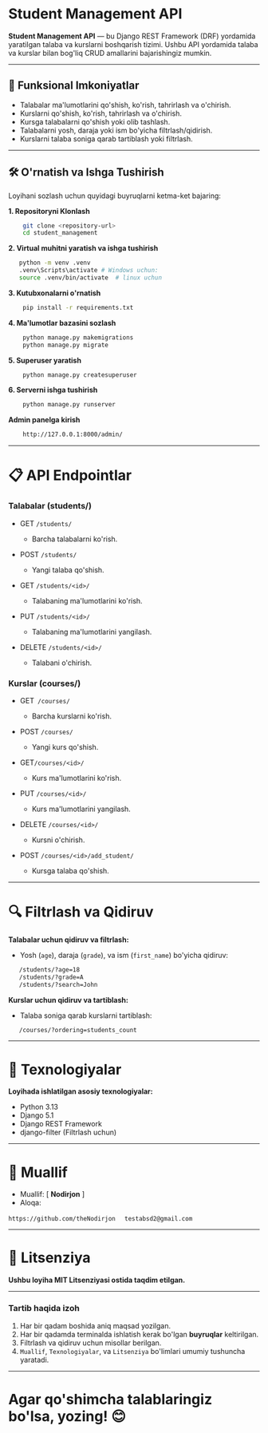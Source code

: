 # Student Management API

**Student Management API** — bu Django REST Framework (DRF) yordamida yaratilgan talaba va kurslarni boshqarish tizimi. Ushbu API yordamida talaba va kurslar bilan bog'liq CRUD amallarini bajarishingiz mumkin.

---

## 🧩 Funksional Imkoniyatlar

- Talabalar ma'lumotlarini qo'shish, ko'rish, tahrirlash va o'chirish.
- Kurslarni qo'shish, ko'rish, tahrirlash va o'chirish.
- Kursga talabalarni qo'shish yoki olib tashlash.
- Talabalarni yosh, daraja yoki ism bo'yicha filtrlash/qidirish.
- Kurslarni talaba soniga qarab tartiblash yoki filtrlash.

---

## 🛠 O'rnatish va Ishga Tushirish

Loyihani sozlash uchun quyidagi buyruqlarni ketma-ket bajaring:

**1. Repositoryni Klonlash**
```bash
    git clone <repository-url>
    cd student_management
```
**2. Virtual muhitni yaratish va ishga tushirish**
```bash
   python -m venv .venv
   .venv\Scripts\activate # Windows uchun: 
   source .venv/bin/activate  # linux uchun
```
**3. Kutubxonalarni o'rnatish**
```bash
    pip install -r requirements.txt
```
**4. Ma'lumotlar bazasini sozlash**
```bash
    python manage.py makemigrations
    python manage.py migrate
```
**5. Superuser yaratish**
```bash
    python manage.py createsuperuser
 ```
**6. Serverni ishga tushirish**
```bash
    python manage.py runserver
```
**Admin panelga kirish**
```bash
    http://127.0.0.1:8000/admin/
```
---
# 📋 API Endpointlar
### Talabalar (students/)
- GET ```/students/ ```
  - Barcha talabalarni ko'rish.

- POST ```/students/```
  - Yangi talaba qo'shish.

- GET ```/students/<id>/ ```
  - Talabaning ma'lumotlarini ko'rish.

- PUT ```/students/<id>/```
  - Talabaning ma'lumotlarini yangilash.

- DELETE ```/students/<id>/```
  - Talabani o'chirish.

### Kurslar (courses/)
- GET``` /courses/```
  - Barcha kurslarni ko'rish.

- POST ```/courses/```
  - Yangi kurs qo'shish.

- GET```/courses/<id>/```
  - Kurs ma'lumotlarini ko'rish.

- PUT ```/courses/<id>/```
  - Kurs ma'lumotlarini yangilash.

- DELETE ```/courses/<id>/```
  - Kursni o'chirish.

- POST ```/courses/<id>/add_student/```
  - Kursga talaba qo'shish.

---

# 🔍 Filtrlash va Qidiruv
**Talabalar uchun qidiruv va filtrlash:**
- Yosh (```age```), daraja (```grade```), va ism (```first_name```) bo'yicha qidiruv:
 ```bash
    /students/?age=18
    /students/?grade=A
    /students/?search=John
```

**Kurslar uchun qidiruv va tartiblash:**
- Talaba soniga qarab kurslarni tartiblash:
 ```bash
    /courses/?ordering=students_count
```
---

# 🚀 Texnologiyalar
**Loyihada ishlatilgan asosiy texnologiyalar:**
- Python 3.13
- Django 5.1 
- Django REST Framework 
- django-filter (Filtrlash uchun)

---

# 📝 Muallif
- Muallif: [ **Nodirjon**  ]
- Aloqa:

`
https://github.com/theNodirjon  
`
`
testabsd2@gmail.com
 `

---

# 🌟 Litsenziya
**Ushbu loyiha MIT Litsenziyasi ostida taqdim etilgan.**

---

### **Tartib haqida izoh**

1. Har bir qadam boshida aniq maqsad yozilgan.
2. Har bir qadamda terminalda ishlatish kerak bo'lgan **buyruqlar** keltirilgan.
3. Filtrlash va qidiruv uchun misollar berilgan.
4. `Muallif`, `Texnologiyalar`, va `Litsenziya` bo'limlari umumiy tushuncha yaratadi.

---
# Agar qo'shimcha talablaringiz bo'lsa, yozing! 😊

